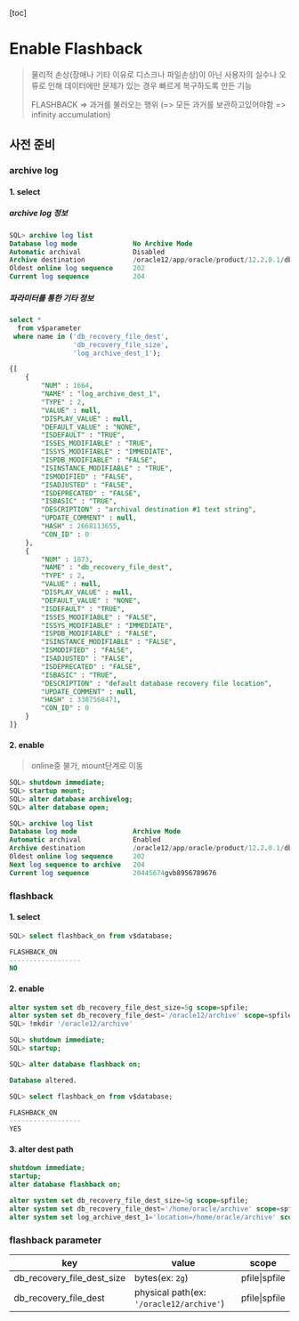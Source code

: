 [toc]

# Enable Flashback

> 물리적 손상(장애나 기타 이유로 디스크나 파일손상)이 아닌
> 사용자의 실수나 오류로 인해 데이터에만 문제가 있는 경우 빠르게 복구하도록 만든 기능
>
> FLASHBACK => 과거를 불러오는 행위 (=> 모든 과거를 보관하고있어야함 =>  infinity accumulation)

## 사전 준비

### archive log

#### 1. select

##### archive log 정보

```sql
SQL> archive log list
Database log mode              No Archive Mode
Automatic archival             Disabled
Archive destination            /oracle12/app/oracle/product/12.2.0.1/db_1/dbs/arch
Oldest online log sequence     202
Current log sequence           204
```

##### 파라미터를 통한 기타 정보

```sql
select *
  from v$parameter
 where name in ('db_recovery_file_dest',
                'db_recovery_file_size',
                'log_archive_dest_1');

{[
	{
		"NUM" : 1664,
		"NAME" : "log_archive_dest_1",
		"TYPE" : 2,
		"VALUE" : null,
		"DISPLAY_VALUE" : null,
		"DEFAULT_VALUE" : "NONE",
		"ISDEFAULT" : "TRUE",
		"ISSES_MODIFIABLE" : "TRUE",
		"ISSYS_MODIFIABLE" : "IMMEDIATE",
		"ISPDB_MODIFIABLE" : "FALSE",
		"ISINSTANCE_MODIFIABLE" : "TRUE",
		"ISMODIFIED" : "FALSE",
		"ISADJUSTED" : "FALSE",
		"ISDEPRECATED" : "FALSE",
		"ISBASIC" : "TRUE",
		"DESCRIPTION" : "archival destination #1 text string",
		"UPDATE_COMMENT" : null,
		"HASH" : 2668113655,
		"CON_ID" : 0
	},
	{
		"NUM" : 1873,
		"NAME" : "db_recovery_file_dest",
		"TYPE" : 2,
		"VALUE" : null,
		"DISPLAY_VALUE" : null,
		"DEFAULT_VALUE" : "NONE",
		"ISDEFAULT" : "TRUE",
		"ISSES_MODIFIABLE" : "FALSE",
		"ISSYS_MODIFIABLE" : "IMMEDIATE",
		"ISPDB_MODIFIABLE" : "FALSE",
		"ISINSTANCE_MODIFIABLE" : "FALSE",
		"ISMODIFIED" : "FALSE",
		"ISADJUSTED" : "FALSE",
		"ISDEPRECATED" : "FALSE",
		"ISBASIC" : "TRUE",
		"DESCRIPTION" : "default database recovery file location",
		"UPDATE_COMMENT" : null,
		"HASH" : 3387568471,
		"CON_ID" : 0
	}
]}
```

#### 2. enable

> online중 불가, mount단계로 이동

```sql
SQL> shutdown immediate;
SQL> startup mount;
SQL> alter database archivelog;
SQL> alter database open;

SQL> archive log list
Database log mode              Archive Mode
Automatic archival             Enabled
Archive destination            /oracle12/app/oracle/product/12.2.0.1/db_1/dbs/arch
Oldest online log sequence     202
Next log sequence to archive   204
Current log sequence           20445674gvb8956789676
```

### flashback

#### 1. select

```sql
SQL> select flashback_on from v$database;

FLASHBACK_ON
------------------
NO
```

#### 2. enable

```sql
alter system set db_recovery_file_dest_size=5g scope=spfile;
alter system set db_recovery_file_dest='/oracle12/archive' scope=spfile;
SQL> !mkdir '/oracle12/archive'
```

```sql
SQL> shutdown immediate;
SQL> startup;

SQL> alter database flashback on;

Database altered.

SQL> select flashback_on from v$database;

FLASHBACK_ON
------------------
YES
```

#### 3. alter dest path

```sql
shutdown immediate;
startup;
alter database flashback on;

alter system set db_recovery_file_dest_size=5g scope=spfile;
alter system set db_recovery_file_dest='/home/oracle/archive' scope=spfile;
alter system set log_archive_dest_1='location=/home/oracle/archive' scope=spfile;

```



### flashback parameter

| key                        | value                                    | scope         |
| -------------------------- | ---------------------------------------- | ------------- |
| db_recovery_file_dest_size | bytes(ex: `2g`)                          | pfile\|spfile |
| db_recovery_file_dest      | physical path(ex: `'/oracle12/archive'`) | pfile\|spfile |

